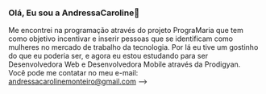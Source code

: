 ### Olá, Eu sou a AndressaCaroline👋

Me encontrei na programação através do projeto PrograMaria que tem como objetivo incentivar e inserir pessoas que se identificam como mulheres no mercado de trabalho da tecnologia. Por lá eu tive um gostinho do que eu poderia ser, e agora eu estou estudando para ser Desenvolvedora Web e Desenvolvedora Mobile através da Prodigyan.   
Você pode me contatar no meu e-mail: andressacarolinemonteiro@gmail.com
-->
